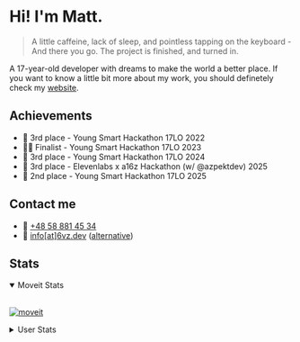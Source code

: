 # Hi! I'm Matt. 
> A little caffeine, lack of sleep, and pointless tapping on the keyboard - And there you go. The project is finished, and turned in.

A 17-year-old developer with dreams to make the world a better place.
If you want to know a little bit more about my work, you should definetely check my [website](https://6vz.dev).

## Achievements
- 🥉 3rd place - Young Smart Hackathon 17LO 2022
- 🏃‍♂️ Finalist - Young Smart Hackathon 17LO 2023
- 🥉 3rd place - Young Smart Hackathon 17LO 2024
- 🥉 3rd place - Elevenlabs x a16z Hackathon (w/ @azpektdev) 2025
- 🥈 2nd place - Young Smart Hackathon 17LO 2025

## Contact me
- 📲 <a href="tel:+48588814534">+48 58 881 45 34</a>
- 📧 [info[at]6vz.dev](mailto:info@6vz.dev) ([alternative](mailto:mbaranowski@seznam.cz))

## Stats
<details open>
<summary>Moveit Stats</summary>
<br>

[![moveit](https://github.azpekt.dev/moveit.svg)](https://gdzieautobus.pl)
</details>
<details>
<summary>User Stats</summary>
<br>

[![Anurag's GitHub stats](https://github-readme-stats.vercel.app/api?username=6vz)](https://github.com/anuraghazra/github-readme-stats)<br />
[![Top Langs](https://github-readme-stats.vercel.app/api/top-langs/?username=6vz&layout=donut)](https://github.com/anuraghazra/github-readme-stats)
</details>
